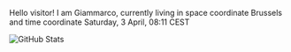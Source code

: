 Hello visitor! I am Giammarco, currently living in space coordinate Brussels and time coordinate Saturday, 3 April, 08:11 CEST

![GitHub Stats](https://github-readme-stats.vercel.app/api?username=grcasanova)

